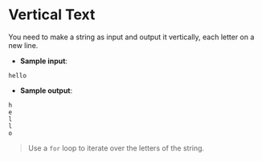 # Vertical Text

You need to make a string as input and output it vertically, each letter on a new line.

- **Sample input**:  
```
hello
```

- **Sample output**:  
```
h
e
l
l
o
```

>Use a `for` loop to iterate over the letters of the string.
